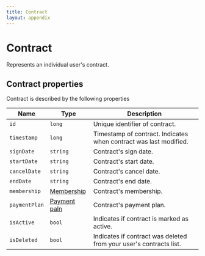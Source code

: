 ```yaml
---
title: Contract
layout: appendix
---
```


# Contract

Represents an individual user's contract.


## Contract properties

Contract is described by the following properties


Name            | Type      | Description
-----|----------|----------------------
`id`            |`long`     					| Unique identifier of contract.
`timestamp`     |`long`     					| Timestamp of contract. Indicates when contract was last modified.
`signDate`    	|`string`   					| Contract's sign date.
`startDate`    	|`string`   					| Contract's start date.
`cancelDate`    |`string`   					| Contract's cancel date.
`endDate`   	|`string`   					| Contract's end date.
`membership`   	|[Membership][Membership]   	| Contract's membership.
`paymentPlan`   |[Payment paln][PaymentPlan]   	| Contract's payment plan.
`isActive`     	|`bool`     					| Indicates if contract is marked as active.
`isDeleted`     |`bool`     					| Indicates if contract was deleted from your user's contracts list.



[Membership]: /appendix/membership
[PaymentPlan]: /appendix/paymentplan